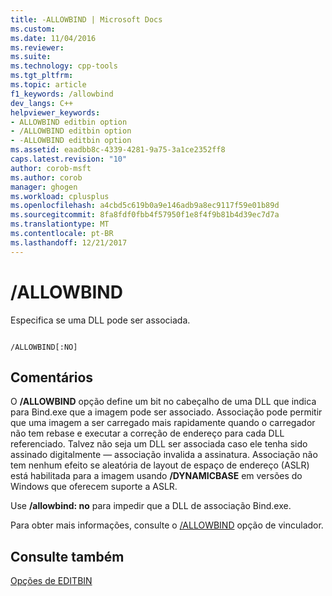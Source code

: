 ```yaml
---
title: -ALLOWBIND | Microsoft Docs
ms.custom: 
ms.date: 11/04/2016
ms.reviewer: 
ms.suite: 
ms.technology: cpp-tools
ms.tgt_pltfrm: 
ms.topic: article
f1_keywords: /allowbind
dev_langs: C++
helpviewer_keywords:
- ALLOWBIND editbin option
- /ALLOWBIND editbin option
- -ALLOWBIND editbin option
ms.assetid: eaadbb8c-4339-4281-9a75-3a1ce2352ff8
caps.latest.revision: "10"
author: corob-msft
ms.author: corob
manager: ghogen
ms.workload: cplusplus
ms.openlocfilehash: a4cbd5c619b0a9e146adb9a8ec9117f59e01b89d
ms.sourcegitcommit: 8fa8fdf0fbb4f57950f1e8f4f9b81b4d39ec7d7a
ms.translationtype: MT
ms.contentlocale: pt-BR
ms.lasthandoff: 12/21/2017
---
```

# <a name="allowbind"></a>/ALLOWBIND
Especifica se uma DLL pode ser associada.  
  
```  
  
/ALLOWBIND[:NO]  
```  
  
## <a name="remarks"></a>Comentários  
 O **/ALLOWBIND** opção define um bit no cabeçalho de uma DLL que indica para Bind.exe que a imagem pode ser associado. Associação pode permitir que uma imagem a ser carregado mais rapidamente quando o carregador não tem rebase e executar a correção de endereço para cada DLL referenciado. Talvez não seja um DLL ser associada caso ele tenha sido assinado digitalmente — associação invalida a assinatura. Associação não tem nenhum efeito se aleatória de layout de espaço de endereço (ASLR) está habilitada para a imagem usando **/DYNAMICBASE** em versões do Windows que oferecem suporte a ASLR.  
  
 Use **/allowbind: no** para impedir que a DLL de associação Bind.exe.  
  
 Para obter mais informações, consulte o [/ALLOWBIND](../../build/reference/allowbind-prevent-dll-binding.md) opção de vinculador.  
  
## <a name="see-also"></a>Consulte também  
 [Opções de EDITBIN](../../build/reference/editbin-options.md)